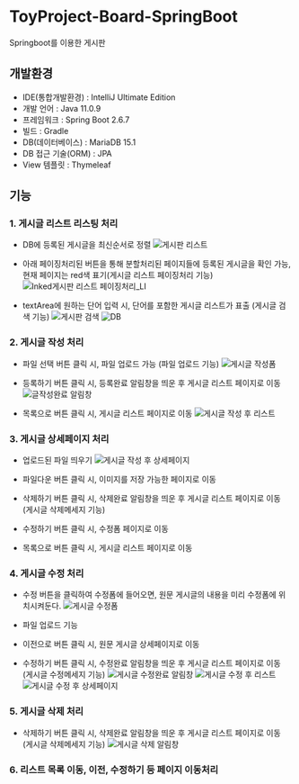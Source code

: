 # ToyProject-Board-SpringBoot
Springboot를 이용한  게시판

## 개발환경
- IDE(통합개발환경) : IntelliJ Ultimate Edition
- 개발 언어 : Java 11.0.9
- 프레임워크 : Spring Boot 2.6.7
- 빌드 : Gradle
- DB(데이터베이스) : MariaDB 15.1
- DB 접근 기술(ORM) : JPA
- View 템플릿 : Thymeleaf



## 기능
### 1. 게시글 리스트 리스팅 처리
- DB에 등록된 게시글을 최신순서로 정렬
![게시판 리스트](https://user-images.githubusercontent.com/86394597/169237504-57af05e5-8603-4550-ab41-e33b2bd20362.JPG)


- 아래 페이징처리된 버튼을 통해 분할처리된 페이지들에 등록된 게시글을 확인 가능, 현재 페이지는 red색 표기(게시글 리스트 페이징처리 기능)
![Inked게시판 리스트 페이징처리_LI](https://user-images.githubusercontent.com/86394597/169237522-54ef174c-5f16-4b65-9528-5b645837f48c.jpg)

- textArea에 원하는 단어 입력 시, 단어를 포함한 게시글 리스트가 표출 (게시글 검색 기능)
![게시판 검색](https://user-images.githubusercontent.com/86394597/169237548-aaa4c655-605b-45ad-92b7-ead4343297df.JPG)
![DB](https://user-images.githubusercontent.com/86394597/169237530-f95889a8-bc49-42e7-8c6d-b88bee6036da.JPG)


### 2. 게시글 작성 처리
- 파일 선택 버튼 클릭 시, 파일 업로드 가능 (파일 업로드 기능)
![게시글 작성폼](https://user-images.githubusercontent.com/86394597/169237079-c9c293d3-efea-4971-af11-b641d71d17fe.JPG)


- 등록하기 버튼 클릭 시, 등록완료 알림창을 띄운 후 게시글 리스트 페이지로 이동
![글작성완료 알림창](https://user-images.githubusercontent.com/86394597/169237815-8b59ea16-f391-46df-a14e-790aae26294d.JPG)


- 목록으로 버튼 클릭 시, 게시글 리스트 페이지로 이동
![게시글 작성 후 리스트](https://user-images.githubusercontent.com/86394597/169237718-02364ec2-edda-4bfc-901a-d5a358f89325.JPG)



### 3. 게시글 상세페이지 처리
- 업로드된 파일 띄우기
![게시글 작성 후 상세페이지](https://user-images.githubusercontent.com/86394597/169237906-1d703923-c8b8-4c45-a7e2-1d1f4fe600f5.JPG)


- 파일다운 버튼 클릭 시, 이미지를 저장 가능한 페이지로 이동
- 삭제하기 버튼 클릭 시, 삭제완료 알림창을 띄운 후 게시글 리스트 페이지로 이동 (게시글 삭제메세지 기능)
- 수정하기 버튼 클릭 시, 수정폼 페이지로 이동
- 목록으로 버튼 클릭 시, 게시글 리스트 페이지로 이동


### 4. 게시글 수정 처리
- 수정 버튼을 클릭하여 수정폼에 들어오면, 원문 게시글의 내용을 미리 수정폼에 위치시켜둔다.
![게시글 수정폼](https://user-images.githubusercontent.com/86394597/169238047-374aff70-df84-4ea4-bc2f-5ed595f495fa.JPG)


- 파일 업로드 기능

- 이전으로 버튼 클릭 시, 원문 게시글 상세페이지로 이동

- 수정하기 버튼 클릭 시, 수정완료 알림창을 띄운 후 게시글 리스트 페이지로 이동 (게시글 수정메세지 기능)
![게시글 수정완료 알림창](https://user-images.githubusercontent.com/86394597/169238151-e4d55345-dd73-4633-87ec-c61ba5e5be3a.JPG)
![게시글 수정 후 리스트](https://user-images.githubusercontent.com/86394597/169238184-b2f69735-fa63-4181-a4e9-11b8aee30c5c.JPG)
![게시글 수정 후 상세페이지](https://user-images.githubusercontent.com/86394597/169238114-fcd14000-2fb3-43e5-bcb1-d14b95a8c829.JPG)



### 5. 게시글 삭제 처리
- 삭제하기 버튼 클릭 시, 삭제완료 알림창을 띄운 후 게시글 리스트 페이지로 이동 (게시글 삭제메세지 기능)
![게시글 삭제 알림창](https://user-images.githubusercontent.com/86394597/169237951-6743dd38-73a0-4a54-9c1e-cf7badbca1f4.JPG)


### 6. 리스트 목록 이동, 이전, 수정하기 등 페이지 이동처리

